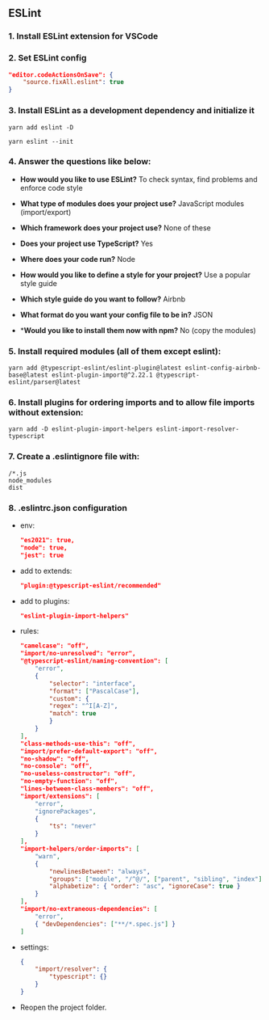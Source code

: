 
## ESLint

### 1. Install ESLint extension for VSCode

### 2. Set ESLint config
```json
"editor.codeActionsOnSave": {
    "source.fixAll.eslint": true
}
```

### 3. Install ESLint as a development dependency and initialize it

```
yarn add eslint -D

yarn eslint --init
```
### 4. Answer the questions like below:

* **How would you like to use ESLint?** To check syntax, find problems and enforce code style

* **What type of modules does your project use?** JavaScript modules (import/export)

* **Which framework does your project use?** None of these

* **Does your project use TypeScript?** Yes

* **Where does your code run?** Node

* **How would you like to define a style for your project?** Use a popular style guide

* **Which style guide do you want to follow?** Airbnb

* **What format do you want your config file to be in?** JSON

* ***Would you like to install them now with npm?** No (copy the modules)

### 5. Install required modules (all of them except eslint):
```
yarn add @typescript-eslint/eslint-plugin@latest eslint-config-airbnb-base@latest eslint-plugin-import@^2.22.1 @typescript-eslint/parser@latest
```

### 6. Install plugins for ordering imports and to allow file imports without extension:
```
yarn add -D eslint-plugin-import-helpers eslint-import-resolver-typescript
```

### 7. Create a .eslintignore file with:
```
/*.js
node_modules
dist
```

### 8. .eslintrc.json configuration
* env: 
    ```json
    "es2021": true,
    "node": true,
    "jest": true
    ```

* add to extends:
    ```json
    "plugin:@typescript-eslint/recommended"
    ```

* add to plugins:
    ```json
    "eslint-plugin-import-helpers"
    ```

* rules:
    ```json
    "camelcase": "off",
    "import/no-unresolved": "error",
    "@typescript-eslint/naming-convention": [
        "error",
        {
            "selector": "interface",
            "format": ["PascalCase"],
            "custom": {
            "regex": "^I[A-Z]",
            "match": true
            }
        }
    ],
    "class-methods-use-this": "off",
    "import/prefer-default-export": "off",
    "no-shadow": "off",
    "no-console": "off",
    "no-useless-constructor": "off",
    "no-empty-function": "off",
    "lines-between-class-members": "off",
    "import/extensions": [
        "error",
        "ignorePackages",
        {
            "ts": "never"
        }
    ],
    "import-helpers/order-imports": [
        "warn",
        {
            "newlinesBetween": "always",
            "groups": ["module", "/^@/", ["parent", "sibling", "index"]],
            "alphabetize": { "order": "asc", "ignoreCase": true }
        }
    ],
    "import/no-extraneous-dependencies": [
        "error",
        { "devDependencies": ["**/*.spec.js"] }
    ]
    ```

* settings:
    ```json
    {
        "import/resolver": {
            "typescript": {}
        }
    }
    ```

* Reopen the project folder.